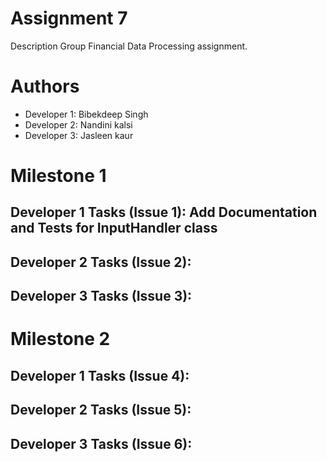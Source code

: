 # Assignment 7
Description
Group Financial Data Processing assignment.

# Authors
- Developer 1: Bibekdeep Singh
- Developer 2: Nandini kalsi
- Developer 3: Jasleen kaur

# Milestone 1
## Developer 1 Tasks (Issue 1): Add Documentation and Tests for InputHandler class
## Developer 2 Tasks (Issue 2):
## Developer 3 Tasks (Issue 3):

# Milestone 2
## Developer 1 Tasks (Issue 4):
## Developer 2 Tasks (Issue 5):
## Developer 3 Tasks (Issue 6):

